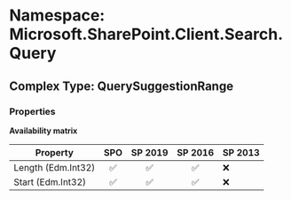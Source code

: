 # Namespace: Microsoft.SharePoint.Client.Search.Query

## Complex Type: QuerySuggestionRange

### Properties

**Availability matrix**

Property | SPO | SP 2019 | SP 2016 | SP 2013
----------|:---:|:-------:|:-------:|:-------
Length (Edm.Int32) | ✅ | ✅ | ✅ | ❌
Start (Edm.Int32) | ✅ | ✅ | ✅ | ❌
